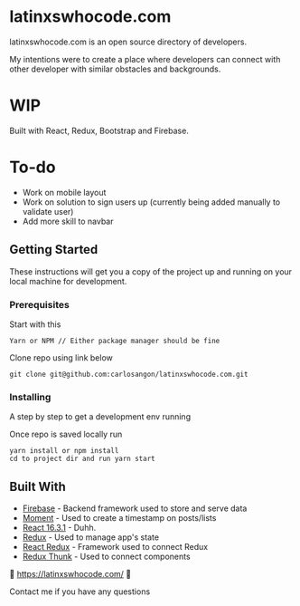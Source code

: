 

# latinxswhocode.com
latinxswhocode.com is an open source directory of developers.

My intentions were to create a place where developers can connect with other developer with similar obstacles and backgrounds.

# WIP
Built with React, Redux, Bootstrap and Firebase.

# To-do
- Work on mobile layout
- Work on solution to sign users up (currently being added manually to validate user)
- Add more skill to navbar


## Getting Started

These instructions will get you a copy of the project up and running on your local machine for development.

### Prerequisites

Start with this

```
Yarn or NPM // Either package manager should be fine
```

Clone repo using link below

```
git clone git@github.com:carlosangon/latinxswhocode.com.git
```

### Installing

A step by step to get a development env running

Once repo is saved locally run

```
yarn install or npm install
cd to project dir and run yarn start

```

## Built With

* [Firebase](https://firebase.google.com/) - Backend framework used to store and serve data
* [Moment](https://momentjs.com/) - Used to create a timestamp on posts/lists
* [React 16.3.1](https://github.com/facebook/react/releases) - Duhh.
* [Redux](https://redux.js.org/) - Used to manage app's state
* [React Redux](https://github.com/reduxjs/react-redux) - Framework used to connect Redux
* [Redux Thunk](https://github.com/reduxjs/redux-thunk) - Used to connect components 


🙌 https://latinxswhocode.com/ 🙌

Contact me if you have any questions
